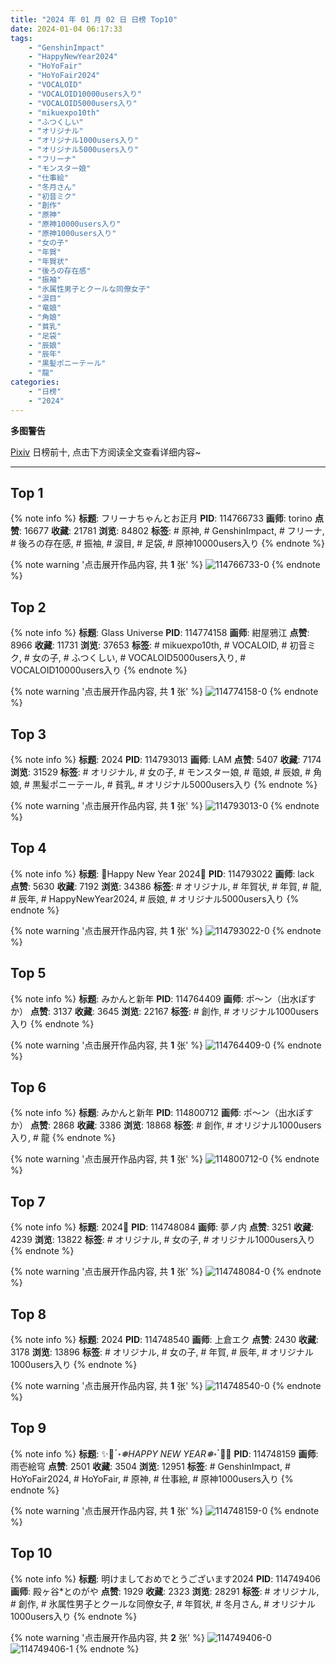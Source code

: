 ```yaml
---
title: "2024 年 01 月 02 日 日榜 Top10"
date: 2024-01-04 06:17:33
tags:
    - "GenshinImpact"
    - "HappyNewYear2024"
    - "HoYoFair"
    - "HoYoFair2024"
    - "VOCALOID"
    - "VOCALOID10000users入り"
    - "VOCALOID5000users入り"
    - "mikuexpo10th"
    - "ふつくしい"
    - "オリジナル"
    - "オリジナル1000users入り"
    - "オリジナル5000users入り"
    - "フリーナ"
    - "モンスター娘"
    - "仕事絵"
    - "冬月さん"
    - "初音ミク"
    - "創作"
    - "原神"
    - "原神10000users入り"
    - "原神1000users入り"
    - "女の子"
    - "年賀"
    - "年賀状"
    - "後ろの存在感"
    - "振袖"
    - "氷属性男子とクールな同僚女子"
    - "涙目"
    - "竜娘"
    - "角娘"
    - "貧乳"
    - "足袋"
    - "辰娘"
    - "辰年"
    - "黒髪ポニーテール"
    - "龍"
categories:
    - "日榜"
    - "2024"
---
```


<i class="fa fa-triangle-exclamation"></i>**多图警告**<i class="fa fa-triangle-exclamation"></i>

[Pixiv](https://www.pixiv.net/) 日榜前十, 点击下方阅读全文查看详细内容~

<!-- more -->

---

## Top 1

{% note info %}
**标题**: フリーナちゃんとお正月
**PID**: 114766733 **画师**: torino
**点赞**: 16677 **收藏**: 21781 **浏览**: 84802
**标签**: # 原神, # GenshinImpact, # フリーナ, # 後ろの存在感, # 振袖, # 涙目, # 足袋, # 原神10000users入り
{% endnote %}

{% note warning '点击展开作品内容, 共 **1** 张' %}
![114766733-0](https://i.pixiv.re/img-original/img/2024/01/01/09/07/48/114766733_p0.jpg)
{% endnote %}

## Top 2

{% note info %}
**标题**: Glass Universe
**PID**: 114774158 **画师**: 紺屋鴉江
**点赞**: 8966 **收藏**: 11731 **浏览**: 37653
**标签**: # mikuexpo10th, # VOCALOID, # 初音ミク, # 女の子, # ふつくしい, # VOCALOID5000users入り, # VOCALOID10000users入り
{% endnote %}

{% note warning '点击展开作品内容, 共 **1** 张' %}
![114774158-0](https://i.pixiv.re/img-original/img/2024/01/01/13/21/13/114774158_p0.jpg)
{% endnote %}

## Top 3

{% note info %}
**标题**: 2024
**PID**: 114793013 **画师**: LAM
**点赞**: 5407 **收藏**: 7174 **浏览**: 31529
**标签**: # オリジナル, # 女の子, # モンスター娘, # 竜娘, # 辰娘, # 角娘, # 黒髪ポニーテール, # 貧乳, # オリジナル5000users入り
{% endnote %}

{% note warning '点击展开作品内容, 共 **1** 张' %}
![114793013-0](https://i.pixiv.re/img-original/img/2024/01/02/00/00/12/114793013_p0.png)
{% endnote %}

## Top 4

{% note info %}
**标题**: 🐉Happy New Year 2024🐉
**PID**: 114793022 **画师**: lack
**点赞**: 5630 **收藏**: 7192 **浏览**: 34386
**标签**: # オリジナル, # 年賀状, # 年賀, # 龍, # 辰年, # HappyNewYear2024, # 辰娘, # オリジナル5000users入り
{% endnote %}

{% note warning '点击展开作品内容, 共 **1** 张' %}
![114793022-0](https://i.pixiv.re/img-original/img/2024/01/02/00/00/15/114793022_p0.png)
{% endnote %}

## Top 5

{% note info %}
**标题**: みかんと新年
**PID**: 114764409 **画师**: ポ～ン（出水ぽすか）
**点赞**: 3137 **收藏**: 3645 **浏览**: 22167
**标签**: # 創作, # オリジナル1000users入り
{% endnote %}

{% note warning '点击展开作品内容, 共 **1** 张' %}
![114764409-0](https://i.pixiv.re/img-original/img/2024/01/01/07/30/02/114764409_p0.jpg)
{% endnote %}

## Top 6

{% note info %}
**标题**: みかんと新年
**PID**: 114800712 **画师**: ポ～ン（出水ぽすか）
**点赞**: 2868 **收藏**: 3386 **浏览**: 18868
**标签**: # 創作, # オリジナル1000users入り, # 龍
{% endnote %}

{% note warning '点击展开作品内容, 共 **1** 张' %}
![114800712-0](https://i.pixiv.re/img-original/img/2024/01/02/07/30/01/114800712_p0.jpg)
{% endnote %}

## Top 7

{% note info %}
**标题**: 2024🐉
**PID**: 114748084 **画师**: 夢ノ内
**点赞**: 3251 **收藏**: 4239 **浏览**: 13822
**标签**: # オリジナル, # 女の子, # オリジナル1000users入り
{% endnote %}

{% note warning '点击展开作品内容, 共 **1** 张' %}
![114748084-0](https://i.pixiv.re/img-original/img/2024/01/01/00/02/55/114748084_p0.jpg)
{% endnote %}

## Top 8

{% note info %}
**标题**: 2024
**PID**: 114748540 **画师**: 上倉エク
**点赞**: 2430 **收藏**: 3178 **浏览**: 13896
**标签**: # オリジナル, # 女の子, # 年賀, # 辰年, # オリジナル1000users入り
{% endnote %}

{% note warning '点击展开作品内容, 共 **1** 张' %}
![114748540-0](https://i.pixiv.re/img-original/img/2024/01/01/00/04/01/114748540_p0.jpg)
{% endnote %}

## Top 9

{% note info %}
**标题**: ✨🎉ॱ॰*❅HAPPY NEW YEAR❅*॰ॱ🎉✨
**PID**: 114748159 **画师**: 雨壱絵穹
**点赞**: 2501 **收藏**: 3504 **浏览**: 12951
**标签**: # GenshinImpact, # HoYoFair2024, # HoYoFair, # 原神, # 仕事絵, # 原神1000users入り
{% endnote %}

{% note warning '点击展开作品内容, 共 **1** 张' %}
![114748159-0](https://i.pixiv.re/img-original/img/2024/01/01/00/03/05/114748159_p0.jpg)
{% endnote %}

## Top 10

{% note info %}
**标题**: 明けましておめでとうございます2024
**PID**: 114749406 **画师**: 殿ヶ谷*とのがや
**点赞**: 1929 **收藏**: 2323 **浏览**: 28291
**标签**: # オリジナル, # 創作, # 氷属性男子とクールな同僚女子, # 年賀状, # 冬月さん, # オリジナル1000users入り
{% endnote %}

{% note warning '点击展开作品内容, 共 **2** 张' %}
![114749406-0](https://i.pixiv.re/img-original/img/2024/01/01/20/40/40/114749406_p0.jpg)
![114749406-1](https://i.pixiv.re/img-original/img/2024/01/01/20/40/40/114749406_p1.jpg)
{% endnote %}
